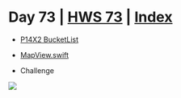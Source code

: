 # Day 73 | [HWS 73](https://www.hackingwithswift.com/100/swiftui/73) | [Index](https://github.com/JulesMoorhouse/100DaysOfSwiftUI/blob/main/README.md)

- [P14X2 BucketList](https://github.com/JulesMoorhouse/100DaysOfSwiftUI/blob/main/P14X2%20BucketList/P14E%20BucketList/ContentView.swift) 
- [MapView.swift](https://github.com/JulesMoorhouse/100DaysOfSwiftUI/blob/main/P14X2%20BucketList/P14E%20BucketList/MapView.swift)

- Challenge

<img src="../Images/day72e.gif" />